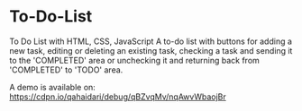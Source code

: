 # To-Do-List
To Do List with HTML, CSS, JavaScript
A to-do list with buttons for adding a new task, editing or deleting an existing task, checking a task and sending it to the 'COMPLETED' area or unchecking it and returning back from 'COMPLETED' to 'TODO' area.

A demo is available on:
https://cdpn.io/qahaidari/debug/qBZvqMv/nqAwvWbaojBr
